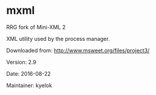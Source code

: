 # mxml
RRG fork of Mini-XML 2

XML utility used by the process manager. 

Downloaded from: http://www.msweet.org/files/project3/

Version: 2.9

Date: 2016-08-22

Maintainer: kyelok
